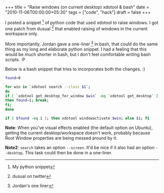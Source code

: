 +++
title = "Raise windows (on current desktop) xdotool & bash"
date = "2010-11-06T00:00:00+05:30"
tags = ["code", "hack"]
draft = false
+++

I posted a snippet [^fn:1] of python code that used xdotool to
raise windows.  I got one patch from dusual [^fn:2] that
enabled raising of windows in the current workspace only.

More importantly, Jordan gave a one-liner [^fn:3] in bash,
that could do the same thing as my long and elaborate python
snippet.  I had a feeling that this would be much shorter in bash,
but I don't feel comfortable writing bash scripts. :P

Below is a bash snippet that tries to incorporates both the
changes. :)

```sh
found=0

for win in `xdotool search --class $1`;
do
if [ `xdotool get_desktop_for_window $win` -eq `xdotool get_desktop` ];
then found=1; break;
fi;
done

if [ $found -eq 1 ]; then xdotool windowactivate $win; else $1; fi
```

**Note**: When you've visual effects enabled (the default option on
Ubuntu), getting the current desktop/workspace doesn't work,
probably because Root Window properties are being messed around by
it.

**Note2**: `search` takes an option `--screen`. It'd be nice if it
 also had an option `--desktop`.  This task could then be done in
 a one-liner.

[^fn:1]: My python snippet
[^fn:2]: dusual on twitter
[^fn:3]: Jordan's one liner
